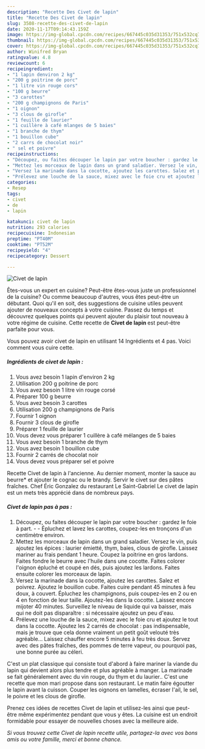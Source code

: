 ```yaml
---
description: "Recette Des Civet de lapin"
title: "Recette Des Civet de lapin"
slug: 3508-recette-des-civet-de-lapin
date: 2020-11-17T09:14:43.159Z
image: https://img-global.cpcdn.com/recipes/667445c035d31353/751x532cq70/civet-de-lapin-photo-principale-de-la-recette.jpg
thumbnail: https://img-global.cpcdn.com/recipes/667445c035d31353/751x532cq70/civet-de-lapin-photo-principale-de-la-recette.jpg
cover: https://img-global.cpcdn.com/recipes/667445c035d31353/751x532cq70/civet-de-lapin-photo-principale-de-la-recette.jpg
author: Winifred Bryan
ratingvalue: 4.8
reviewcount: 6
recipeingredient:
- "1 lapin denviron 2 kg"
- "200 g poitrine de porc"
- "1 litre vin rouge cors"
- "100 g beurre"
- "3 carottes"
- "200 g champignons de Paris"
- "1 oignon"
- "3 clous de girofle"
- "1 feuille de laurier"
- "1 cuillère à café mlanges de 5 baies"
- "1 branche de thym"
- "1 bouillon cube"
- "2 carrs de chocolat noir"
- " sel et poivre"
recipeinstructions:
- "Découpez, ou faites découper le lapin par votre boucher : gardez le foie à part.  Épluchez et lavez les carottes, coupez-les en tronçons d&#39;un centimètre environ."
- "Mettez les morceaux de lapin dans un grand saladier. Versez le vin, puis ajoutez les épices : laurier émietté, thym, baies, clous de girofle. Laissez mariner au frais pendant 1 heure. Coupez la poitrine en gros lardons. Faites fondre le beurre avec l&#39;huile dans une cocotte. Faites colorer l&#39;oignon épluché et coupé en dés, puis ajoutez les lardons. Faites ensuite colorer les morceaux de lapin."
- "Versez la marinade dans la cocotte, ajoutez les carottes. Salez et poivrez. Ajoutez le bouillon cube. Faites cuire pendant 45 minutes à feu doux, à couvert. Épluchez les champignons, puis coupez-les en 2 ou en 4 en fonction de leur taille. Ajoutez-les dans la cocotte. Laissez encore mijoter 40 minutes. Surveillez le niveau de liquide qui va baisser, mais qui ne doit pas disparaître : si nécessaire ajoutez un peu d&#39;eau."
- "Prélevez une louche de la sauce, mixez avec le foie cru et ajoutez le tout dans la cocotte. Ajoutez les 2 carrés de chocolat : pas indispensable, mais je trouve que cela donne vraiment un petit goût velouté très agréable... Laissez chauffer encore 5 minutes à feu très doux. Servez avec des pâtes fraîches, des pommes de terre vapeur, ou pourquoi pas, une bonne purée au céleri."
categories:
- Resep
tags:
- civet
- de
- lapin

katakunci: civet de lapin 
nutrition: 293 calories
recipecuisine: Indonesian
preptime: "PT40M"
cooktime: "PT52M"
recipeyield: "4"
recipecategory: Dessert

---
```



![Civet de lapin](https://img-global.cpcdn.com/recipes/667445c035d31353/751x532cq70/civet-de-lapin-photo-principale-de-la-recette.jpg)

Êtes-vous un expert en cuisine? Peut-être êtes-vous juste un professionnel de la cuisine? Ou comme beaucoup d'autres, vous êtes peut-être un débutant. Quoi qu'il en soit, des suggestions de cuisine utiles peuvent ajouter de nouveaux concepts à votre cuisine. Passez du temps et découvrez quelques points qui peuvent ajouter du plaisir tout nouveau à votre régime de cuisine. Cette recette de <strong> Civet de lapin </strong> est peut-être parfaite pour vous.

<!--inarticleads1-->

Vous pouvez avoir civet de lapin en utilisant 14 Ingrédients et 4 pas. Voici comment vous cuire cette.

##### Ingrédients de civet de lapin :

1. Vous avez besoin 1 lapin d&#39;environ 2 kg
1. Utilisation 200 g poitrine de porc
1. Vous avez besoin 1 litre vin rouge corsé
1. Préparer 100 g beurre
1. Vous avez besoin 3 carottes
1. Utilisation 200 g champignons de Paris
1. Fournir 1 oignon
1. Fournir 3 clous de girofle
1. Préparer 1 feuille de laurier
1. Vous devez vous préparer 1 cuillère à café mélanges de 5 baies
1. Vous avez besoin 1 branche de thym
1. Vous avez besoin 1 bouillon cube
1. Fournir 2 carrés de chocolat noir
1. Vous devez vous préparer  sel et poivre


Recette Civet de lapin à l&#39;ancienne. Au dernier moment, monter la sauce au beurre* et ajouter le cognac ou le brandy. Servir le civet sur des pâtes fraîches. Chef Éric Gonzalez du restaurant Le Saint-Gabriel Le civet de lapin est un mets très apprécié dans de nombreux pays. 

<!--inarticleads2-->

##### Civet de lapin pas à pas :

1. Découpez, ou faites découper le lapin par votre boucher : gardez le foie à part. -  - Épluchez et lavez les carottes, coupez-les en tronçons d&#39;un centimètre environ.
1. Mettez les morceaux de lapin dans un grand saladier. Versez le vin, puis ajoutez les épices : laurier émietté, thym, baies, clous de girofle. Laissez mariner au frais pendant 1 heure. Coupez la poitrine en gros lardons. Faites fondre le beurre avec l&#39;huile dans une cocotte. Faites colorer l&#39;oignon épluché et coupé en dés, puis ajoutez les lardons. Faites ensuite colorer les morceaux de lapin.
1. Versez la marinade dans la cocotte, ajoutez les carottes. Salez et poivrez. Ajoutez le bouillon cube. Faites cuire pendant 45 minutes à feu doux, à couvert. Épluchez les champignons, puis coupez-les en 2 ou en 4 en fonction de leur taille. Ajoutez-les dans la cocotte. Laissez encore mijoter 40 minutes. Surveillez le niveau de liquide qui va baisser, mais qui ne doit pas disparaître : si nécessaire ajoutez un peu d&#39;eau.
1. Prélevez une louche de la sauce, mixez avec le foie cru et ajoutez le tout dans la cocotte. Ajoutez les 2 carrés de chocolat : pas indispensable, mais je trouve que cela donne vraiment un petit goût velouté très agréable... Laissez chauffer encore 5 minutes à feu très doux. Servez avec des pâtes fraîches, des pommes de terre vapeur, ou pourquoi pas, une bonne purée au céleri.


C&#39;est un plat classique qui consiste tout d&#39;abord à faire mariner la viande du lapin qui devient alors plus tendre et plus agréable à manger. La marinade se fait généralement avec du vin rouge, du thym et du laurier.. C&#39;est une recette que mon mari propose dans son restaurant. Le matin faire égoutter le lapin avant la cuisson. Couper les oignons en lamelles, écraser l&#39;ail, le sel, le poivre et les clous de girofle. 

<!--inarticleads1-->

<p>
Prenez ces idées de recettes Civet de lapin et utilisez-les ainsi que peut-être même expérimentez pendant que vous y êtes. La cuisine est un endroit formidable pour essayer de nouvelles choses avec la meilleure aide.
</p>

<p>
<i>Si vous trouvez cette Civet de lapin recette utile, partagez-la avec vos bons amis ou votre famille, merci et bonne chance.</i>
</p>
